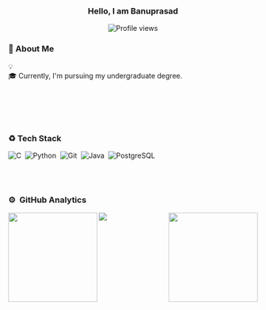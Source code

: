 <h3 align="center">Hello, I am Banuprasad</h3>
<p align="center">
  <img src="https://img.shields.io/badge/Profile%20views-69-0077b6" alt="Profile views" />
</p>


<h3 align="left">🍺 About Me</h3>
💡  <br>
🎓  Currently, I'm pursuing my undergraduate degree.<br>

<br><br>

<!-- <img src="https://media.giphy.com/media/zkNBtlymM6zX4DndrU/giphy.gif" width="330px" align="right"> -->
<br>


### ♻️&nbsp;Tech Stack

![C](https://img.shields.io/badge/--05122A?style=flat&logo=C)&nbsp;
![Python](https://img.shields.io/badge/-Python-05122A?style=flat&logo=python)&nbsp;
![Git](https://img.shields.io/badge/-Git-05122A?style=flat&logo=git)&nbsp;
![Java](https://img.shields.io/badge/-Java-05122A?style=flat&logo=java)&nbsp;
![PostgreSQL](https://img.shields.io/badge/-PostgreSQL-05122A?style=flat&logo=postgresql)





<br><br>
### ⚙️ &nbsp;GitHub Analytics

<p align="left">
<a href="https://github.com/banu4prasad">
  <img height="180em" align="left" src="https://github-readme-stats-eight-theta.vercel.app/api?username=banu4prasad&show_icons=true&theme=algolia&include_all_commits=true&count_private=true"/>
  <img height="180em" align="right" src="https://github-readme-stats-eight-theta.vercel.app/api/top-langs/?username=banu4prasad&layout=compact&langs_count=8&theme=algolia"/>
</a>
</p>

![](https://hit.yhype.me/github/profile?user_id=YOUR_USER_ID)
<!--
**banu4prasad/banu4prasad** is a ✨ _special_ ✨ repository because its `README.md` (this file) appears on your GitHub profile.

Here are some ideas to get you started:

- 🔭 I’m currently working on ...
- 🌱 I’m currently learning ...
- 👯 I’m looking to collaborate on ...
- 🤔 I’m looking for help with ...
- 💬 Ask me about ...
- 📫 How to reach me: ...
- 😄 Pronouns: ...
- ⚡ Fun fact: ...
-->
